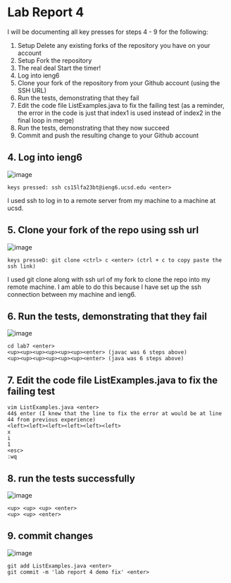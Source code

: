 # Lab Report 4 

I will be documenting all key presses for steps 4 - 9 for the following: 

1. Setup Delete any existing forks of the repository you have on your account
1. Setup Fork the repository
1. The real deal Start the timer!
1. Log into ieng6
1. Clone your fork of the repository from your Github account (using the SSH URL)
1. Run the tests, demonstrating that they fail
1. Edit the code file ListExamples.java to fix the failing test (as a reminder, the error in the code is just that index1 is used instead of index2 in the final loop in merge)
1. Run the tests, demonstrating that they now succeed
1. Commit and push the resulting change to your Github account

## 4. Log into ieng6
![image](https://github.com/willyum00/cse15l-lab-reports/assets/81535097/52b1db48-ec1c-454e-ae34-1ea49b766bbc)
```
keys pressed: ssh cs15lfa23bt@ieng6.ucsd.edu <enter> 
```

I used ssh to log in to a remote server from my machine to a machine at ucsd. 

## 5. Clone your fork of the repo using ssh url 
![image](https://github.com/willyum00/cse15l-lab-reports/assets/81535097/838de922-d527-44b6-984e-ffdd6c3ab07c)
```
keys presseD: git clone <ctrl> c <enter> (ctrl + c to copy paste the ssh link) 
```

I used git clone along with ssh url of my fork to clone the repo into my remote machine. I am able to do this because I have set up the ssh connection between my machine and ieng6. 

## 6. Run the tests, demonstrating that they fail

![image](https://github.com/willyum00/cse15l-lab-reports/assets/81535097/565441ac-b418-4416-ae52-dbd5a9668694)

```
cd lab7 <enter>
<up><up><up><up><up><up><enter> (javac was 6 steps above)
<up><up><up><up><up><up><enter> (java was 6 steps above)

```

## 7. Edit the code file ListExamples.java to fix the failing test

```
vim ListExamples.java <enter> 
44$ enter (I knew that the line to fix the error at would be at line 44 from previous experience)
<left><left><left><left><left><left>
x
i
1
<esc>
:wq
```

## 8. run the tests successfully 
![image](https://github.com/willyum00/cse15l-lab-reports/assets/81535097/05e36d44-6996-4e73-9745-0d9a2b4b61ce)

```
<up> <up> <up> <enter>
<up> <up> <enter> 

```

## 9. commit changes

![image](https://github.com/willyum00/cse15l-lab-reports/assets/81535097/f6396057-2c6b-4d8c-a41f-a6062dc5830d)

```
git add ListExamples.java <enter>
git commit -m 'lab report 4 demo fix' <enter> 
```

